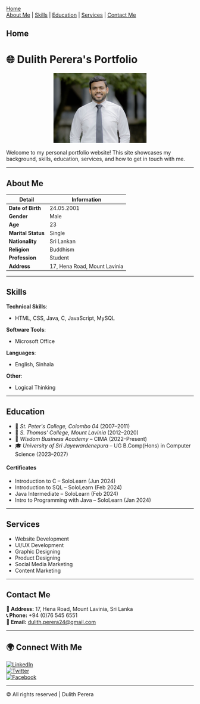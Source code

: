 [Home](#home)  
[About Me](#about-me)  |  [Skills](#skills)  |  [Education](#education)  |  [Services](#services)  |  [Contact Me](#contact-me)


## Home
# 🌐 Dulith Perera's Portfolio

<div align="center">
  <img src="Screenshot 2025-04-23 at 15.46.59.png" width="250" alt="My Photo">
</div>

Welcome to my personal portfolio website! This site showcases my background, skills, education, services, and how to get in touch with me.


---

## About Me 

| Detail             | Information                    |
|--------------------|---------------------------------|
| **Date of Birth**  | 24.05.2001                      |
| **Gender**         | Male                            |
| **Age**            | 23                              |
| **Marital Status** | Single                          |
| **Nationality**    | Sri Lankan                      |
| **Religion**       | Buddhism                        |
| **Profession**     | Student                         |
| **Address**        | 17, Hena Road, Mount Lavinia    |

---

## Skills

**Technical Skills**:
- HTML, CSS, Java, C, JavaScript, MySQL

**Software Tools**:
- Microsoft Office

**Languages**:
- English, Sinhala

**Other**:
- Logical Thinking

---

## Education

- 🏫 *St. Peter's College, Colombo 04* (2007–2011)
- 🏫 *S. Thomas' College, Mount Lavinia* (2012–2020)
- 📘 *Wisdom Business Academy* – CIMA (2022–Present)
- 🎓 *University of Sri Jayewardenepura* – UG B.Comp(Hons) in Computer Science (2023–2027)



#### Certificates
- Introduction to C – SoloLearn (Jun 2024)  
- Introduction to SQL – SoloLearn (Feb 2024)  
- Java Intermediate – SoloLearn (Feb 2024)  
- Intro to Programming with Java – SoloLearn (Jan 2024)

---

## Services

- Website Development  
- UI/UX Development  
- Graphic Designing  
- Product Designing  
- Social Media Marketing  
- Content Marketing

---

## Contact Me

**📍 Address:** 17, Hena Road, Mount Lavinia, Sri Lanka  
**📞 Phone:** +94 (0)76 545 6551  
**📧 Email:** dulith.perera24@gmail.com

---

## 🌍 Connect With Me

[![LinkedIn](https://img.shields.io/badge/LinkedIn-blue?logo=linkedin)](https://www.linkedin.com/in/dulithperera24/)  
[![Twitter](https://img.shields.io/badge/Twitter-black?logo=twitter)](https://x.com/perera_dulith)  
[![Facebook](https://img.shields.io/badge/Facebook-1877F2?logo=facebook&logoColor=white)](https://www.facebook.com/profile.php?id=100008935265929)

---

© All rights reserved | Dulith Perera
